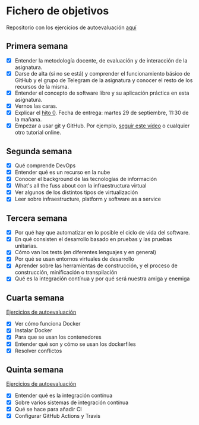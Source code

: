 # Fichero de objetivos

Repositorio con los ejercicios de autoevaluación [aquí](https://github.com/ElenaMerelo/iv-autoevaluacion)

## Primera semana

- [x] Entender la metodología docente, de evaluación y de interacción de la asignatura.
- [x] Darse de alta (si no se está) y comprender el funcionamiento básico de GitHub y el grupo de Telegram de la asignatura y conocer el resto de los recursos de la misma.
- [x] Entender el concepto de software libre y su aplicación práctica en esta asignatura.
- [x] Vernos las caras.
- [x] Explicar el [hito 0](http://jj.github.io/IV/documentos/proyecto/0.Repositorio). Fecha de entrega: martes 29 de septiembre, 11:30 de la mañana.
- [x] Empezar a usar git y GitHub. Por ejemplo, [seguir este vídeo](https://www.youtube.com/watch?v=gmXyJI01qa8) o cualquier otro tutorial online.

## Segunda semana 

- [x] Qué comprende DevOps
- [x] Entender qué es un recurso en la nube
- [x] Conocer el background de las tecnologías de información
- [x] What's all the fuss about con la infraestructura virtual
- [x] Ver algunos de los distintos tipos de virtualización
- [x] Leer sobre infraestructure, platform y software as a service

## Tercera semana 

- [X] Por qué hay que automatizar en lo posible el ciclo de vida del software.
- [X] En qué consisten el desarrollo basado en pruebas y las pruebas unitarias.
- [X] Cómo van los tests (en diferentes lenguajes y en general)
- [X] Por qué se usan entornos virtuales de desarrollo
- [X] Aprender sobre las herramientas de construcción, y el proceso de construcción, minificación o transpilación
- [X] Qué es la integración contínua y por qué será nuestra amiga y enemiga

## Cuarta semana

[Ejercicios de autoevaluación](https://github.com/ElenaMerelo/iv-autoevaluacion#hito-3)

- [X] Ver cómo funciona Docker
- [X] Instalar Docker
- [X] Para que se usan los contenedores
- [X] Entender qué son y cómo se usan los dockerfiles
- [X] Resolver conflictos 

## Quinta semana 

[Ejercicios de autoevaluación](https://github.com/ElenaMerelo/iv-autoevaluacion#hito-4)

- [X] Entender qué es la integración contínua 
- [X] Sobre varios sistemas de integración contínua
- [X] Qué se hace para añadir CI
- [X] Configurar GitHub Actions y Travis